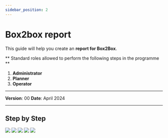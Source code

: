 ```yaml
---
sidebar_position: 2
---
```


# Box2box report

This guide will help you create an **report for Box2Box**.

** Standard roles allowed to perform the following steps in the programme **

1.	**Administrator**
2.	**Planner**
3.	**Operator**

------------

**Version**: 00
**Date**: April 2024

------------
## **Step by Step**

![](/img/8.Box2Box/Box2Box-report01.png)
![](/img/8.Box2Box/Box2Box-report02.png)
![](/img/8.Box2Box/Box2Box-report03.png)
![](/img/8.Box2Box/Box2Box-report04.png)
![](/img/8.Box2Box/Box2Box-report05.png)
